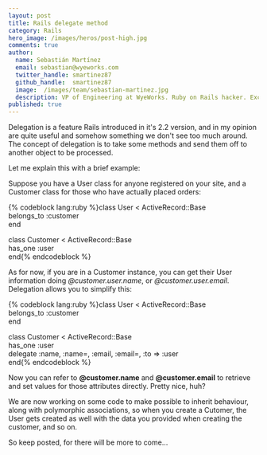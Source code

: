 ```yaml
---
layout: post
title: Rails delegate method
category: Rails
hero_image: /images/heros/post-high.jpg
comments: true
author:
  name: Sebastián Martínez
  email: sebastian@wyeworks.com
  twitter_handle: smartinez87
  github_handle:  smartinez87
  image:  /images/team/sebastian-martinez.jpg
  description: VP of Engineering at WyeWorks. Ruby on Rails hacker. ExceptionNotification maintainer. Coffee & bacon lover.
published: true
---
```

Delegation is a feature Rails introduced in it's 2.2 version, and in my opinion are quite useful and somehow something we don't see too much around.
The concept of delegation is to take some methods and send them off to another object to be processed.

<!--more-->

Let me explain this with a brief example:

Suppose you have a User class for anyone registered on your site, and a Customer class for those who have actually placed orders:

{% codeblock lang:ruby %}class User < ActiveRecord::Base  
   belongs_to :customer  
end  
  
class Customer < ActiveRecord::Base  
   has_one :user  
end{% endcodeblock %}

As for now, if you are in a Customer instance, you can get their User information doing *@customer.user.name*, or *@customer.user.email*.
Delegation allows you to simplify this:

{% codeblock lang:ruby %}class User < ActiveRecord::Base  
   belongs_to :customer  
end  
   
class Customer < ActiveRecord::Base  
   has_one :user  
   delegate :name, :name=, :email, :email=, :to => :user  
end{% endcodeblock %}

Now you can refer to **@customer.name** and **@customer.email** to retrieve and set values for those attributes directly. Pretty nice, huh?

We are now working on some code to make possible to inherit behaviour, along with polymorphic associations, so when you create a Cutomer, the User gets created as well with the data you provided when creating the customer, and so on.

So keep posted, for there will be more to come...
